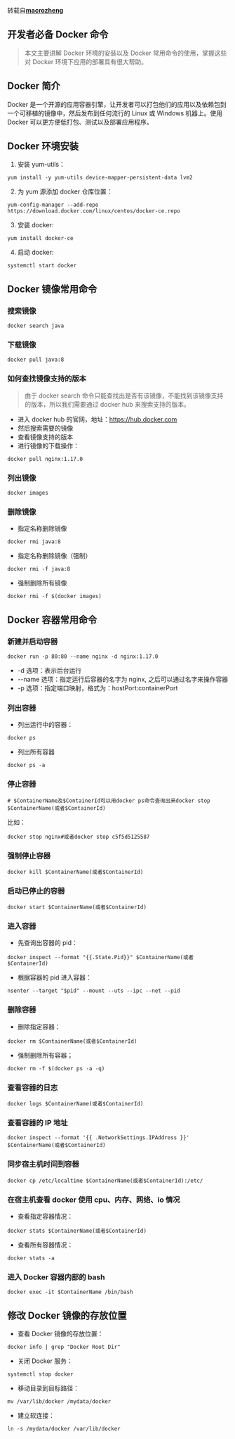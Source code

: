 转载自[**macrozheng**](https://mp.weixin.qq.com/s/d_CuljDTJq680NTndAay8g)

## 开发者必备 Docker 命令

> 本文主要讲解 Docker 环境的安装以及 Docker 常用命令的使用，掌握这些对 Docker 环境下应用的部署具有很大帮助。

## Docker 简介

Docker 是一个开源的应用容器引擎，让开发者可以打包他们的应用以及依赖包到一个可移植的镜像中，然后发布到任何流行的 Linux 或 Windows 机器上。使用 Docker 可以更方便低打包、测试以及部署应用程序。

## Docker 环境安装

1. 安装 yum-utils：

```
yum install -y yum-utils device-mapper-persistent-data lvm2
```

2. 为 yum 源添加 docker 仓库位置：

```
yum-config-manager --add-repo https://download.docker.com/linux/centos/docker-ce.repo
```

3. 安装 docker:

```
yum install docker-ce
```

4. 启动 docker:

```
systemctl start docker
```

## Docker 镜像常用命令

### 搜索镜像

```
docker search java
```

### 下载镜像

```
docker pull java:8
```

### 如何查找镜像支持的版本

> 由于 docker search 命令只能查找出是否有该镜像，不能找到该镜像支持的版本，所以我们需要通过 docker hub 来搜索支持的版本。

- 进入 docker hub 的官网，地址：https://hub.docker.com
- 然后搜索需要的镜像
- 查看镜像支持的版本
- 进行镜像的下载操作：

```
docker pull nginx:1.17.0
```

### 列出镜像

```
docker images
```

### 删除镜像

- 指定名称删除镜像

```
docker rmi java:8
```

- 指定名称删除镜像（强制）

```
docker rmi -f java:8
```

- 强制删除所有镜像

```
docker rmi -f $(docker images)
```

## Docker 容器常用命令

### 新建并启动容器

```
docker run -p 80:80 --name nginx -d nginx:1.17.0
```

- -d 选项：表示后台运行
- --name 选项：指定运行后容器的名字为 nginx, 之后可以通过名字来操作容器
- -p 选项：指定端口映射，格式为：hostPort:containerPort

### 列出容器

- 列出运行中的容器：

```
docker ps
```

- 列出所有容器

```
docker ps -a
```

### 停止容器

```
# $ContainerName及$ContainerId可以用docker ps命令查询出来docker stop $ContainerName(或者$ContainerId)
```

比如：

```
docker stop nginx#或者docker stop c5f5d5125587
```

### 强制停止容器

```
docker kill $ContainerName(或者$ContainerId)
```

### 启动已停止的容器

```
docker start $ContainerName(或者$ContainerId)
```

### 进入容器

- 先查询出容器的 pid：

```
docker inspect --format "{{.State.Pid}}" $ContainerName(或者$ContainerId)
```

- 根据容器的 pid 进入容器：

```
nsenter --target "$pid" --mount --uts --ipc --net --pid
```

### 删除容器

- 删除指定容器：

```
docker rm $ContainerName(或者$ContainerId)
```

- 强制删除所有容器；

```
docker rm -f $(docker ps -a -q)
```

### 查看容器的日志

```
docker logs $ContainerName(或者$ContainerId)
```

### 查看容器的 IP 地址

```
docker inspect --format '{{ .NetworkSettings.IPAddress }}' $ContainerName(或者$ContainerId)
```

### 同步宿主机时间到容器

```
docker cp /etc/localtime $ContainerName(或者$ContainerId):/etc/
```

### 在宿主机查看 docker 使用 cpu、内存、网络、io 情况

- 查看指定容器情况：

```
docker stats $ContainerName(或者$ContainerId)
```

- 查看所有容器情况：

```
docker stats -a
```

### 进入 Docker 容器内部的 bash

```
docker exec -it $ContainerName /bin/bash
```



## 修改 Docker 镜像的存放位置

- 查看 Docker 镜像的存放位置：

```
docker info | grep "Docker Root Dir"
```

- 关闭 Docker 服务：

```
systemctl stop docker
```

- 移动目录到目标路径：

```
mv /var/lib/docker /mydata/docker
```

- 建立软连接：

```
ln -s /mydata/docker /var/lib/docker
```
